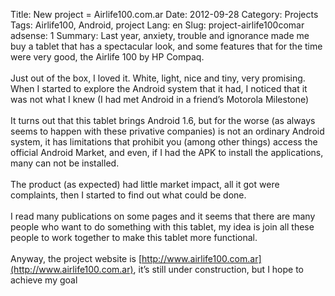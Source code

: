 Title: New project = Airlife100.com.ar
Date: 2012-09-28
Category: Projects
Tags: Airlife100, Android, project 
Lang: en
Slug: project-airlife100comar
adsense: 1
Summary: Last year, anxiety, trouble and ignorance made me buy a tablet that has a spectacular look, and some features that for the time were very good, the Airlife 100 by HP Compaq.</br></br>Just out of the box, I loved it. White, light, nice and tiny, very promising. When I started to explore the Android system that it had, I noticed that it was not what I knew (I had met Android in a friend’s Motorola Milestone)</br></br>It turns out that this tablet brings Android 1.6, but for the worse (as always seems to happen with these privative companies) is not an ordinary Android system, it has limitations that prohibit you (among other things) access the official Android Market, and even, if I had the APK to install the applications, many can not be installed.</br></br>The product (as expected) had little market impact, all it got were complaints, then I started to find out what could be done.</br></br>I read many publications on some pages and it seems that there are many people who want to do something with this tablet, my idea is join all these people to work together to make this tablet more functional.</br></br>Anyway, the project website is [http://www.airlife100.com.ar](http://www.airlife100.com.ar), it’s still under construction, but I hope to achieve my goal

